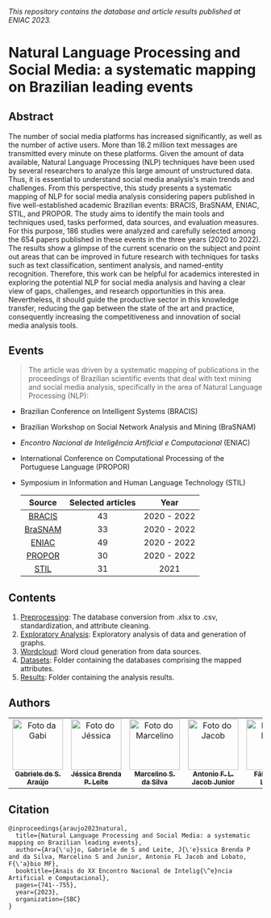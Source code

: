 ###### This repository contains the database and article results published at ENIAC 2023.

# Natural Language Processing and Social Media: a systematic mapping on Brazilian leading events

## Abstract
The number of social media platforms has increased significantly, as well as the number of active users. More than 18.2 million text messages are transmitted every minute on these platforms. Given the amount of data available, Natural Language Processing (NLP) techniques have been used by several researchers to analyze this large amount of unstructured data. Thus, it is essential to understand social media analysis's main trends and challenges. From this perspective, this study presents a systematic mapping of NLP for social media analysis considering papers published in five well-established academic Brazilian events: BRACIS, BraSNAM, ENIAC, STIL, and PROPOR. The study aims to identify the main tools and techniques used, tasks performed, data sources, and evaluation measures. For this purpose, 186 studies were analyzed and carefully selected among the 654 papers published in these events in the three years (2020 to 2022). The results show a glimpse of the current scenario on the subject and point out areas that can be improved in future research with techniques for tasks such as text classification, sentiment analysis, and named-entity recognition. Therefore, this work can be helpful for academics interested in exploring the potential NLP for social media analysis and having a clear view of gaps, challenges, and research opportunities in this area. Nevertheless, it should guide the productive sector in this knowledge transfer, reducing the gap between the state of the art and practice, consequently increasing the competitiveness and innovation of social media analysis tools.

## Events
> The article was driven by a systematic mapping of publications in the proceedings of Brazilian scientific events that deal with text mining and social media analysis, specifically in the area of Natural Language Processing (NLP): 
- Brazilian Conference on Intelligent Systems (BRACIS)
- Brazilian Workshop on Social Network Analysis and Mining (BraSNAM)
- *Encontro Nacional de Inteligência Artificial e Computacional* (ENIAC)
- International Conference on Computational Processing of the Portuguese Language (PROPOR)
- Symposium in Information and Human Language Technology (STIL)

  | Source | Selected articles | Year |
  | :-----: | :------------------: | :-----: |
  | [BRACIS](https://link.springer.com/conference/bracis)  | 43 | 2020 - 2022 |
  | [BraSNAM](https://sol.sbc.org.br/index.php/brasnam/issue/archive)  | 33 | 2020 - 2022 |
  | [ENIAC](https://sol.sbc.org.br/index.php/eniac/issue/archive)  | 49 | 2020 - 2022 |
  | [PROPOR](https://link.springer.com/conference/propor)  | 30 | 2020 - 2022 |
  | [STIL](https://sol.sbc.org.br/index.php/stil/issue/archive)  | 31 | 2021 |

 ## Contents
1. [Preprocessing](coverter_e_preprocessing.ipynb): The database conversion from .xlsx to .csv, standardization, and attribute cleaning.
2. [Exploratory Analysis](md0_EDA.ipynb): Exploratory analysis of data and generation of graphs.
3. [Wordcloud](/Wordcloud/WordCloud.ipynb): Word cloud generation from data sources.
4. [Datasets](/Datasets/Table_SystematicMapping.md): Folder containing the databases comprising the mapped attributes.
5. [Results](/Results): Folder containing the analysis results.

## Authors <!-- Gabriele de S. Araújo, Jéssica Brenda P. Leite, Marcelino S. da Silva, Antônio F.L. Jacob Junior, Fábio M.F. Lobato -->
<table>
  <tr>
    <td align="center">
      <a href="http://lattes.cnpq.br/2201818644935012">
        <img src="https://avatars.githubusercontent.com/u/69174689?v=4" width="100px;" alt="Foto da Gabi"/><br>
        <sub>
          <b>Gabriele de S. Araújo</b>
        </sub>
      </a>
    </td>
    <td align="center">
      <a href="http://lattes.cnpq.br/1735239688494207">
        <img src="https://avatars.githubusercontent.com/u/127955235?v=4" width="100px;" alt="Foto do Jéssica"/><br>
        <sub>
          <b>Jéssica Brenda P. Leite</b>
        </sub>
      </a>
    </td>
    <td align="center">
      <a href="http://lattes.cnpq.br/7080513172499497">
        <img src="https://media.licdn.com/dms/image/C4E03AQHGeRA-FUzskA/profile-displayphoto-shrink_800_800/0/1574128664118?e=2147483647&v=beta&t=ZfkTWn6Ho_XckQbhpbOVcVe6RMAEkGfEZiHEGgimHxs" width="100px;" alt="Foto do Marcelino"/><br>
        <sub>
          <b>Marcelino S. da Silva</b>
        </sub>
      </a>
    </td>
    <td align="center">
      <a href="http://lattes.cnpq.br/4510520291728075">
        <img src="https://avatars.githubusercontent.com/u/8837400?s=400&u=8419d9c3afc125a719691fa83f27cdc36143720b" width="100px;" alt="Foto do Jacob"/><br>
        <sub>
          <b>Antonio F. L. Jacob Junior</b>
        </sub>
      </a>
    </td>
    <td align="center">
      <a href="http://lattes.cnpq.br/8320014491229434">
        <img src="https://avatars.githubusercontent.com/u/42838538?s=400&u=2c84a1c1abde336396f4c305bcd713ada6748b31&v=4" width="100px;" alt="Foto do Fábio"/><br>
        <sub>
          <b>Fábio M. F. Lobato</b>
        </sub>
      </a>
    </td>
  </tr>
</table>

## Citation 
```
@inproceedings{araujo2023natural,
  title={Natural Language Processing and Social Media: a systematic mapping on Brazilian leading events},
  author={Ara{\'u}jo, Gabriele de S and Leite, J{\'e}ssica Brenda P and da Silva, Marcelino S and Junior, Antonio FL Jacob and Lobato, F{\'a}bio MF},
  booktitle={Anais do XX Encontro Nacional de Intelig{\^e}ncia Artificial e Computacional},
  pages={741--755},
  year={2023},
  organization={SBC}
}
```

